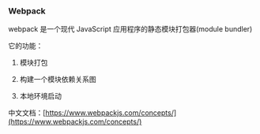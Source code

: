 ### Webpack

webpack 是一个现代 JavaScript 应用程序的静态模块打包器\(module bundler\)

它的功能：

1. 模块打包

2. 构建一个模块依赖关系图

3. 本地环境启动





中文文档：[https://www.webpackjs.com/concepts/](https://www.webpackjs.com/concepts/)


